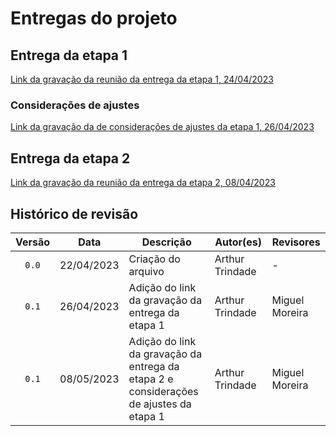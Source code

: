 # Entregas do projeto

## Entrega da etapa 1
[Link da gravação da reunião da entrega da etapa 1, 24/04/2023](https://youtu.be/HTT_8Qk3hh0)

### Considerações de ajustes
[Link da gravação da de considerações de ajustes da etapa 1, 26/04/2023](https://youtu.be/HTT_8Qk3hh0)

## Entrega da etapa 2
[Link da gravação da reunião da entrega da etapa 2, 08/04/2023](https://youtu.be/cDigvhGNjwE)

## Histórico de revisão
| Versão     | Data        | Descrição            | Autor(es)                          | Revisores  |
| :--------: | :---------: | -------------------- | ---------------------------------- | ---------- |
| `0.0`      |  22/04/2023 | Criação do arquivo   | Arthur Trindade           | -          |
| `0.1`      |  26/04/2023 | Adição do link da gravação da entrega da etapa 1 | Arthur Trindade | Miguel Moreira |
| `0.1`      |  08/05/2023 | Adição do link da gravação da entrega da etapa 2 e considerações de ajustes da etapa 1 | Arthur Trindade | Miguel Moreira |
